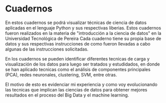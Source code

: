 # Cuadernos
En estos cuadernos se podrá visualizar técnicas de ciencia de datos aplicadas en el lenguaje Python y sus respectivas liberias. 
Estos cuadernos fueron realizados en la materia de "introducción a la ciencia de datos" en la Universidad Tecnológica de Pereira
Cada cuaderno tiene su propia base de datos y sus respectivas instrucciones de como fueron llevadas a cabo algunas de las instrucciones solicitadas.

En los cuadernos se pueden identificar diferentes tecnicas de carga y visualización de los datos para luego ser tratados y estudidados, en donde
se han aplicado tecnicas como el análisis de componentes principales (PCA), redes neuronales, clustering, SVM, entre otras. 

El motivo de esto es evidenciar mi experiencia y como voy evolucionando las tecnicas que implican las ciencias de datos para obtener mejores resultados en el 
proceso del Big Data y el machine learning.
